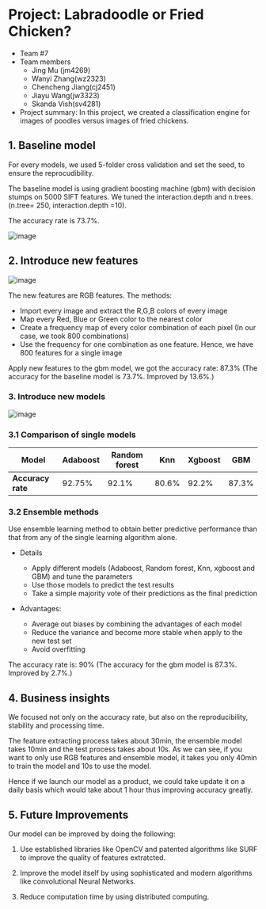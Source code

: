 # Project: Labradoodle or Fried Chicken? 
+ Team #7
+ Team members
	+ Jing Mu (jm4269)
	+ Wanyi Zhang(wz2323)
	+ Chencheng Jiang(cj2451)
	+ Jiayu Wang(jw3323)
	+ Skanda Vish(sv4281)
+ Project summary: In this project, we created a classification engine for images of poodles versus images of fried chickens. 

## 1. Baseline model

For every models, we used 5-folder cross validation and set the seed, to ensure the reprocudibility.

The baseline model is using gradient boosting machine (gbm) with decision stumps on 5000 SIFT features. We tuned the interaction.depth and n.trees. (n.tree= 250, interaction.depth =10).

The accuracy rate is 73.7%. 

![image](https://github.com/TZstatsADS/Fall2016-proj3-grp7/blob/master/figs/Pre%2001.png)


## 2. Introduce new features

![image](https://github.com/TZstatsADS/Fall2016-proj3-grp7/blob/master/figs/Pre%2002.png)

The new features are RGB features. 
The methods:
  + Import every image and extract the R,G,B colors of every image
  + Map every Red, Blue or Green color to the nearest color
  + Create a frequency map of every color combination of each pixel (In our case, we took 800 combinations)
  + Use the frequency for one combination as one feature. Hence, we have 800 features for a single image

Apply new features to the gbm model, we got the accuracy rate: 87.3% (The accuracy for the baseline model is 73.7%. Improved by 13.6%.)


### 3. Introduce new models
![image](https://github.com/TZstatsADS/Fall2016-proj3-grp7/blob/master/figs/Pre%2003.png)

### 3.1 Comparison of single models

Model | Adaboost  | Random forest | Knn | Xgboost |GBM
------|----------|--------------| -------------| -----------| ---
**Accuracy rate** | 92.75%  | 92.1% |  80.6% |  92.2% | 87.3% 

### 3.2 Ensemble methods
Use ensemble learning method to obtain better predictive performance than that from any of the single learning algorithm alone. 

+ Details
	+ Apply different models (Adaboost, Random forest, Knn, xgboost and GBM) and tune the parameters
	+ Use those models to predict the test results
	+ Take a simple majority vote of their predictions as the final prediction

+ Advantages:
  + Average out biases by combining the advantages of each model
  + Reduce the variance and become more stable when apply to the new test set
  + Avoid overfitting

The accuracy rate is: 90% (The accuracy for the gbm model is 87.3%. Improved by 2.7%.)

## 4. Business insights

We focused not only on the accuracy rate, but also on the reproducibility, stability and processing time. 

The feature extracting process takes about 30min, the ensemble model takes 10min and the test process takes about 10s. As we can see, if you want to only use RGB features and ensemble model, it takes you only 40min to train the model and 10s to use the model. 

Hence if we launch our model as a product, we could take update it on a daily basis which would take about 1 hour thus improving accuracy greatly. 

## 5. Future Improvements
Our model can be improved by doing the following:

1. Use established libraries like OpenCV and patented algorithms like SURF to improve the quality of features extratcted.

2. Improve the model itself by using sophisticated and modern algorithms like convolutional Neural Networks.

3. Reduce computation time by using distributed computing. 

